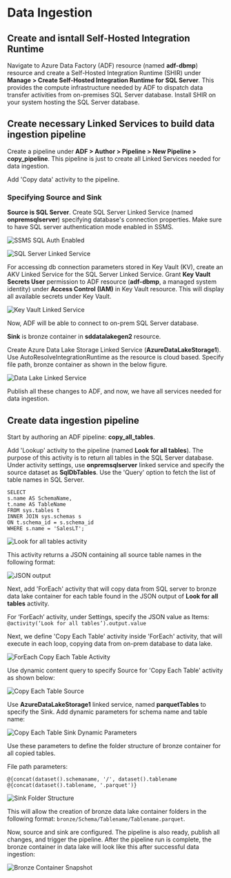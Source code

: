 # Data Ingestion

## Create and isntall Self-Hosted Integration Runtime

Navigate to Azure Data Factory (ADF) resource (named **adf-dbmp**) resource and create a Self-Hosted Integration Runtime (SHIR) under __Manage > Create Self-Hosted Integration Runtime for SQL Server__. This provides the compute infrastructure needed by ADF to dispatch data transfer activities from on-premises SQL Server database. Install SHIR on your system hosting the SQL Server database. 


## Create necessary Linked Services to build data ingestion pipeline

Create a pipeline under __ADF > Author > Pipeline > New Pipeline > copy_pipeline__. This pipeline is just to create all Linked Services needed for data ingestion.

Add 'Copy data' activity to the pipeline.

### Specifying Source and Sink

__Source is SQL Server__. Create SQL Server Linked Service (named **onpremsqlserver**) specifying database's connection properties. Make sure to have SQL server authentication mode enabled in SSMS.

![SSMS SQL Auth Enabled](./img/sql-auth-ssms-enabled.png)


![SQL Server Linked Service](./img/on-prem-sql-server-linked-service.png)

For accessing db connection parameters stored in Key Vault (KV), create an AKV Linked Service for the SQL Server Linked Service. Grant __Key Vault Secrets User__ permission to ADF resource (__adf-dbmp__, a managed system identity) under __Access Control (IAM)__ in Key Vault resource. This will display all available secrets under Key Vault.

![Key Vault Linked Service](./img/key-vault-linked-service.png)

Now, ADF will be able to connect to on-prem SQL Server database.

**Sink** is bronze container in **sddatalakegen2** resource.

Create Azure Data Lake Storage Linked Service (__AzureDataLakeStorage1__). Use AutoResolveIntegrationRuntime as the resource is cloud based. Specify file path, bronze container as shown in the below figure.

![Data Lake Linked Service](./img/data-lake-linked-service.png)

Publish all these changes to ADF, and now, we have all services needed for data ingestion.


## Create data ingestion pipeline

Start by authoring an ADF pipeline: **copy_all_tables**. 

Add 'Lookup' activity to the pipeline (named **Look for all tables**). The purpose of this activity is to return all tables in the SQL Server database. Under activity settings, use **onpremsqlserver** linked service and specify the source dataset as **SqlDbTables**. Use the 'Query' option to fetch the list of table names in SQL Server.

```
SELECT
s.name AS SchemaName,
t.name AS TableName
FROM sys.tables t
INNER JOIN sys.schemas s
ON t.schema_id = s.schema_id
WHERE s.name = 'SalesLT';
```

![Look for all tables activity](./img/look-for-all-tables-activity.png)

This activity returns a JSON containing all source table names in the following format:

![JSON output](./img/json-output.png)

Next, add 'ForEach' activity that will copy data from SQL server to bronze data lake container for each table found in the JSON output of **Look for all tables** activity.

For ‘ForEach’ activity, under Settings, specify the JSON value as Items: 
`@activity(‘Look for all tables’).output.value`

Next, we define 'Copy Each Table' activity inside 'ForEach' activity, that will execute in each loop, copying data from on-prem database to data lake.

![ForEach Copy Each Table Activity](./img/foreach-copy-each-table-activity.png)

Use dynamic content query to specify Source for 'Copy Each Table' activity as shown below:

![Copy Each Table Source](./img/copy-each-table-source.png)

Use **AzureDataLakeStorage1** linked service, named **parquetTables** to specify the Sink. Add dynamic parameters for schema name and table name:

![Copy Each Table Sink Dynamic Parameters](./img/copy-each-table-sink-dyn-params.png)

Use these parameters to define the folder structure of bronze container for all copied tables.

File path parameters:
```
@{concat(dataset().schemaname, '/', dataset().tablename
@{concat(dataset().tablename, '.parquet')}
```

![Sink Folder Structure](./img/sink-folder-structure.png)

This will allow the creation of bronze data lake container folders in the following format: `bronze/Schema/Tablename/Tablename.parquet`.

Now, source and sink are configured. The pipeline is also ready, publish all changes, and trigger the pipeline. After the pipeline run is complete, the bronze container in data lake will look like this after successful data ingestion:

![Bronze Container Snapshot](./img/bronze-container-snapshot.png)

